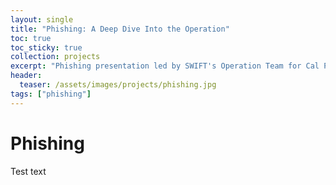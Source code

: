 ```yaml
---
layout: single
title: "Phishing: A Deep Dive Into the Operation"
toc: true
toc_sticky: true
collection: projects
excerpt: "Phishing presentation led by SWIFT's Operation Team for Cal Poly Pomona's annual security conference, "Cyber Security Awareness Fair" (CSAF)"
header:
  teaser: /assets/images/projects/phishing.jpg
tags: ["phishing"]
---
```


# Phishing
Test text